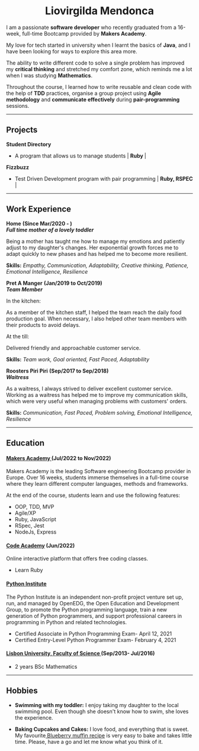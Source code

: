<h1><div align="center"> Liovirgilda Mendonca </div></h1>

I am a passionate <strong>software developer</strong> who recently graduated from a 16-week, full-time Bootcamp provided by <strong>Makers Academy</strong>.   

My love for tech started in university when I learnt the basics of <strong>Java</strong>, and I have been looking for ways to explore this area more.  

The ability to write different code to solve a single problem has improved my <strong>critical thinking</strong> and stretched my comfort zone, which reminds me a lot when I was studying <strong>Mathematics</strong>.   

Throughout the course, I learned how to write reusable and clean code with the help of <strong>TDD</strong> practices, organise a group project using <strong>Agile methodology</strong> and <strong>communicate effectively</strong> during <strong>pair-programming </strong>sessions. 

***

## Projects

 **Student Directory** 
  - A program that allows us to manage students | <strong> Ruby </strong>  | 


 **Fizzbuzz**                 
  - Test Driven Development program with pair programming | <strong> Ruby, RSPEC </strong> |

***

## Work Experience

**Home** <strong>(Since Mar/2020 - )</strong><br/>
<strong>_Full time mother of a lovely toddler_</strong>

Being a mother has taught me how to manage my emotions and patiently adjust to my daughter's changes. Her exponential growth forces me to adapt quickly to new phases and has helped me to become more resilient. 

<strong>Skills:</strong> <em>Empathy, Communication, Adaptability, Creative thinking, Patience, Emotional Intelligence, Resilience</em>

**Pret A Manger** <strong>(Jan/2019 to Oct/2019)</strong> <br/>
<strong>_Team Member_</strong>

In the kitchen:

As a member of the kitchen staff, I helped the team reach the daily food production goal. When necessary, I also helped other team members with their products to avoid delays. 

At the till:

Delivered friendly and approachable customer service.

<strong>Skills:</strong> <em>Team work, Goal oriented, Fast Paced, Adaptability</em>

**Roosters Piri Piri** <strong>(Sep/2017 to Sep/2018)</strong><br/>
<strong>_Waitress_</strong>

As a waitress, I always strived to deliver excellent customer service. 
Working as a waitress has helped me to improve my communication skills, which were very useful when managing problems with customers' orders.

<strong>Skills:</strong><em> Communication, Fast Paced, Problem solving, Emotional Intelligence, Resilience</em>

***

## Education

####  <a href="https://makers.tech/"> Makers Academy </a>  (Jul/2022 to Nov/2022)
Makers Academy is the leading Software engineering Bootcamp provider in Europe.
Over 16 weeks, students immerse themselves in a full-time course where they learn different computer languages, methods and frameworks.

At the end of the course, students learn and use the following features:
- OOP, TDD, MVP
- Agile/XP
- Ruby, JavaScript
- RSpec, Jest
- NodeJs, Express

####  <a href="https://www.codecademy.com/pages/pro">Code Academy</a> (Jun/2022)
Online interactive platform that offers free coding classes.

- Learn Ruby

#### <a href="https://pythoninstitute.org/">Python Institute</a> 
The Python Institute is an independent non-profit project venture set up, run, and managed by OpenEDG, the Open Education and Development Group, to promote the Python programming language, train a new generation of Python programmers, and support professional careers in programming in Python and related technologies.

- Certified Associate in Python Programming Exam- April 12, 2021
- Certified Entry-Level Python Programmer Exam- February 4, 2021

#### <a href="https://ciencias.ulisboa.pt/"> Lisbon University, Faculty of Science </a> (Sep/2013- Jul/2016)

- 2 years BSc Mathematics

***

## Hobbies

- <strong> Swimming with my toddler:</strong>
I enjoy taking my daughter to the local swimming pool. Even though she doesn't know how to swim, she loves the experience.

- <strong>Baking Cupcakes and Cakes:</strong>
I love food, and everything that is sweet. My favourite<a target="_blank" href="https://www.youtube.com/watch?v=cT9-WMHuMP8"> Blueberry muffin recipe</a> is very easy to bake and takes little time. Please, have a go and let me know what you think of it.


